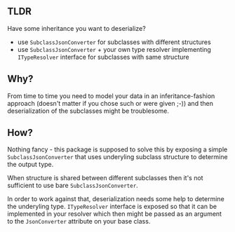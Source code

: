 ## TLDR
Have some inheritance you want to deserialize?
* use `SubclassJsonConverter` for subclasses with different structures
* use `SubclassJsonConverter` + your own type resolver implementing `ITypeResolver` interface for subclasses with same structure

## Why?
From time to time you need to model your data in an inferitance-fashion approach (doesn't matter if you chose such or were given ;-)) and then deserialization of the subclasses might be troublesome.

## How?
Nothing fancy - this package is supposed to solve this by exposing a simple `SubclassJsonConverter` that uses underyling subclass structure to determine the output type.

When structure is shared between different subclasses then it's not sufficient to use bare `SubclassJsonConverter`.

In order to work against that, deserialization needs some help to determine the underyling type. `ITypeResolver` interface is exposed so that it can be implemented in your resolver which then might be passed as an argument to the `JsonConverter` attribute on your base class.